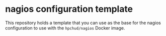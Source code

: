 # nagios configuration template

This repository holds a template that you can use as the base for the nagios configuration to use with the `hpchud/nagios` Docker image.